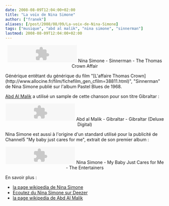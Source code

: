 ```yaml
---
date: 2008-08-09T12:04:00+02:00
title: "La voix de Nina Simone"
author: ["franek"]
aliases: [/post/2008/08/09/La-voix-de-Nina-Simone]
tags: ["musique", "abd al malik", "nina simone", "sinnerman"]
lastmod: 2008-08-09T12:04:00+02:00
---
```

<div class="external-media" style="margin: 1em auto; text-align: center;"><object data="http://www.deezer.com/embedded/small-widget-v2.swf?idSong=10080&colorBackground=0x555552&textColor1=0xFFFFFF&colorVolume=0x39D1FD&autoplay=0" height="55" type="application/x-shockwave-flash" width="220"></object>  
Nina Simone - Sinnerman - The Thomas Crown Affair </div>Générique entêtant du générique du film "[L'affaire Thomas Crown](http://www.allocine.fr/film/fichefilm_gen_cfilm=38811.html)", "Sinnerman" de Nina Simone publié sur l'album Pastel Blues de 1968.

[Abd Al Malik](http://fr.wikipedia.org/wiki/Abd_al_Malik_(chanteur)) a utilisé un sample de cette chanson pour son titre Gibraltar :

<div class="external-media" style="margin: 1em auto; text-align: center;"><object data="http://www.deezer.com/embedded/small-widget-v2.swf?idSong=910774&colorBackground=0x555552&textColor1=0xFFFFFF&colorVolume=0x39D1FD&autoplay=0" height="55" type="application/x-shockwave-flash" width="220"></object>  
Abd al Malik - Gibraltar - Gibraltar (Deluxe Digital) </div>Nina Simone est aussi à l'origine d'un standard utilisé pour la publicité de Channel5 "My baby just cares for me", extrait de son premier album :

<div class="external-media" style="margin: 1em auto; text-align: center;"><object data="http://www.deezer.com/embedded/small-widget-v2.swf?idSong=13749&colorBackground=0x555552&textColor1=0xFFFFFF&colorVolume=0x39D1FD&autoplay=0" height="55" type="application/x-shockwave-flash" width="220"></object>  
Nina Simone - My Baby Just Cares for Me - The Entertainers </div>En savoir plus :

- [la page wikipedia de Nina Simone](http://fr.wikipedia.org/wiki/Nina_Simone)
- [Ecoutez du Nina Simone sur Deezer](http://www.deezer.com/#music/result/all/nina%20simone)
- [la page wikipedia de Abd Al Malik](https://franek.chicour.net/post/2008/08/09/)
